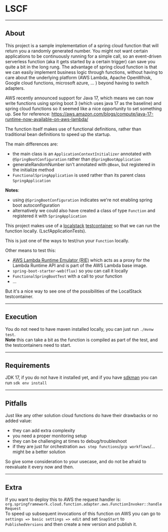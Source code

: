 # LSCF

***

## About 

This project is a sample implementation of a spring cloud function that will return you a randomly generated number.
You might not want certain applications to be continuously running for a simple call, so an event-driven serverless function (aka it gets started by a certain trigger) can save you quite a bit in the long rung.
The advantage of spring cloud function is that we can easily implement business logic through functions, without having to care about the underlying platform (AWS Lambda, Apache OpenWhisk, Google cloud functions, microsoft azure, ... ) beyond having to switch adapters.

AWS recently announced support for Java 17, which means we can now write functions using spring boot 3 (which uses java 17 as the baseline) and spring cloud functions so it seemed like a nice opportunity to set something up. 
See for reference: https://aws.amazon.com/blogs/compute/java-17-runtime-now-available-on-aws-lambda/

The function itself makes use of functional definitions, rather than traditional bean definitions to speed up the startup.

The main differences are:
- the main class is an `ApplicationContextInitializer` annotated with `@SpringBootConfiguration` rather than `@SpringBootApplication`
- generateRandomNumber isn't annotated with `@Bean`, but registered in the initialize method
- `FunctionalSpringApplication` is used rather than its parent class `SpringApplication` 

**Notes**:
- using `@SpringBootConfiguration` indicates we're not enabling spring boot autoconfiguration
- alternatively we could also have created a class of type `Function` and registered it with `SpringApplication`

This project makes use of a [localstack](https://localstack.cloud/) [testcontainer](https://www.testcontainers.org/) so that we can run the function locally. (LscfApplicationTests).

This is just one of the ways to test/run your `Function` locally.

Other means to test this:
* [AWS Lambda Runtime Emulator (RIE)](https://docs.aws.amazon.com/lambda/latest/dg/images-test.html) which acts as a proxy for the Lambda Runtime API and is part of the AWS Lambda base image.
* `spring-boot-starter-web(flux)` so you can call it locally
* `FunctionalSpringBootTest` with a call to your function
* ...

But it's a nice way to see one of the possibilities of the LocalStack testcontainer.

***

## Execution

You do not need to have maven installed locally, you can just run `./mvnw test`.  
**Note** this can take a bit as the function is compiled as part of the test, and the testcontainers need to start.

*** 

## Requirements

JDK 17, if you do not have it installed yet, and if you have [sdkman](https://sdkman.io/) you can run `sdk env install`

***

## Pitfalls

Just like any other solution cloud functions do have their drawbacks or no added value: 
* they can add extra complexity
* you need a proper monitoring setup
* they can be challenging at times to debug/troubleshoot
* if they are just for orchestration `aws step functions`/`gcp workflows`/... might be a better solution

So give some consideration to your usecase, and do not be afraid to reevaluate it every now and then.

***

## Extra

If you want to deploy this to AWS the request handler is: `org.springframework.cloud.function.adapter.aws.FunctionInvoker::handleRequest`  
To speed up subsequent invocations of this function on AWS you can go to `settings => basic settings => edit` and set `SnapStart` to `PublishedVersions` and then create a new version and publish it.

